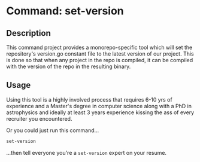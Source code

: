 Command: set-version
====================

## Description
This command project provides a monorepo-specific tool which will set the repository's
version.go constant file to the latest version of our project.  This is done so that 
when any project in the repo is compiled, it can be compiled with the version of the 
repo in the resulting binary.

## Usage
Using this tool is a highly involved process that requires 6-10 yrs of experience and
a Master's degree in computer science along with a PhD in astrophysics and ideally 
at least 3 years experience kissing the ass of every recruiter you encountered.

Or you could just run this command...
```bash
set-version
```
...then tell everyone you're a `set-version` expert on your resume.
